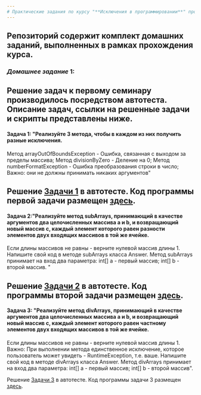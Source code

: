 ```yaml
---
# Практические задания по курсу "**Исключения в программировании**" программы обучения "Разработчик" GeekBrains
---
```

## Репозиторий содержит комплект домашних заданий, выполненных в рамках прохождения курса.
### *Домашнее задание* 1:
Решение задач к первому семинару производилось посредством автотеста. Описание задач, ссылки на решенные задачи и скрипты представлены ниже.
---
#### Задача 1: "Реализуйте 3 метода, чтобы в каждом из них получить разные исключения.
Метод arrayOutOfBoundsException - Ошибка, связанная с выходом за пределы массива; 
Метод divisionByZero - Деление на 0; 
Метод numberFormatException - Ошибка преобразования строки в число; 
Важно: они не должны принимать никаких аргументов"

Решение [Задачи 1](https://autotest.gb.ru/problems/12?lesson_id=357184&_ga=2.77822484.1675109119.1695872985-1008606880.1695872984) в автотесте.
Код программы первой задачи размещен [здесь](https://github.com/ArturGert/gbExceptionsHomeWork/tree/master/homeWork_1/task1).
---
#### Задача 2:"Реализуйте метод subArrays, принимающий в качестве аргументов два целочисленных массива a и b, и возвращающий новый массив c, каждый элемент которого равен разности элементов двух входящих массивов в той же ячейке.
Если длины массивов не равны - верните нулевой массив длины 1.
Напишите свой код в методе subArrays класса Answer. Метод subArrays принимает на вход два параметра:
int[] a - первый массив; 
int[] b - второй массив. "

Решение [Задачи 2](https://autotest.gb.ru/problems/7?lesson_id=357184&_ga=2.74480914.1675109119.1695872985-1008606880.1695872984) в автотесте.
Код программы второй задачи размещен [здесь](https://github.com/ArturGert/gbExceptionsHomeWork/tree/master/homeWork_1/task2).
---
#### Задача 3: "Реализуйте метод divArrays, принимающий в качестве аргументов два целочисленных массива a и b, и возвращающий новый массив с, каждый элемент которого равен частному элементов двух входящих массивов в той же ячейке.
Если длины массивов не равны - верните нулевой массив длины 1.
Важно: При выполнении метода единственное исключение, которое пользователь может увидеть - RuntimeException, т.е. ваше. 
Напишите свой код в методе divArrays класса Answer. Метод divArrays принимает на вход два параметра:
int[] a - первый массив; 
int[] b - второй массив". 

Решение [Задачи 3](https://autotest.gb.ru/problems/8?lesson_id=357184&_ga=2.41637282.1675109119.1695872985-1008606880.1695872984) в автотесте.
Код программы задачи 3 размещен [здесь](https://github.com/ArturGert/gbExceptionsHomeWork/tree/master/homeWork_1/task3).
